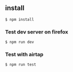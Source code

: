 ## install

```
$ npm install
```

### Test dev server on firefox

```
$ npm run dev
```

### Test with airtap

```
$ npm run test


```
